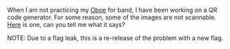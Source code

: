 When I am not practicing my [Oboe](https://en.wikipedia.org/wiki/Oboe) for band, I have been working on a QR code generator. For some reason, some of the images are not scannable. [Here](${qr2_bmp}) is one, can you tell me what it says?

NOTE: Due to a flag leak, this is a re-release of the problem with a new flag.
